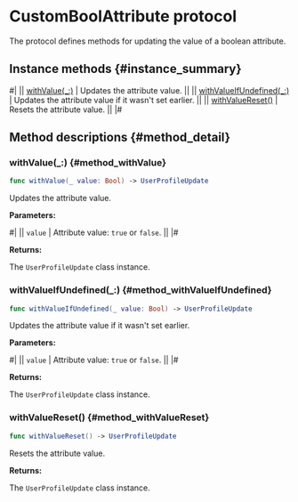 # CustomBoolAttribute protocol

The protocol defines methods for updating the value of a boolean attribute.

## Instance methods {#instance_summary}

#|
|| [withValue(_:)](#method_withValue) | Updates the attribute value. ||
|| [withValueIfUndefined(_:)](#method_withValueIfUndefined) | Updates the attribute value if it wasn't set earlier. ||
|| [withValueReset()](#method_withValueReset) | Resets the attribute value. ||
|#

## Method descriptions {#method_detail}

### withValue(_:) {#method_withValue}

```swift translate=no
func withValue(_ value: Bool) -> UserProfileUpdate
```

Updates the attribute value.

**Parameters:**

#|
|| `value` | Attribute value: `true` or `false`. ||
|#

**Returns:**

The `UserProfileUpdate` class instance.

### withValueIfUndefined(_:) {#method_withValueIfUndefined}

```swift translate=no
func withValueIfUndefined(_ value: Bool) -> UserProfileUpdate
```

Updates the attribute value if it wasn't set earlier.

**Parameters:**

#|
|| `value` | Attribute value: `true` or `false`. ||
|#

**Returns:**

The `UserProfileUpdate` class instance.

### withValueReset() {#method_withValueReset}

```swift translate=no
func withValueReset() -> UserProfileUpdate
```

Resets the attribute value.

**Returns:**

The `UserProfileUpdate` class instance.
